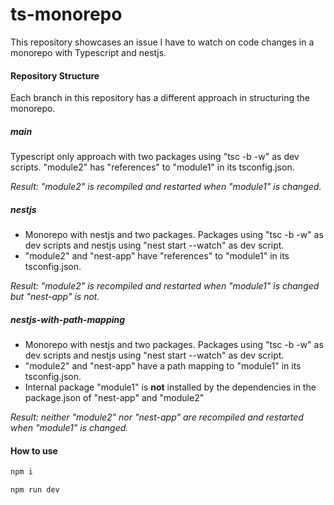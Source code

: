 # ts-monorepo

This repository showcases an issue I have to watch on code changes in a monorepo with Typescript and nestjs.

#### Repository Structure
Each branch in this repository has a different approach in structuring the monorepo.

##### main
Typescript only approach with two packages using "tsc -b -w" as dev scripts.
"module2" has "references" to "module1" in its tsconfig.json.

_Result: "module2" is recompiled and restarted when "module1" is changed._

##### nestjs
* Monorepo with nestjs and two packages. Packages using "tsc -b -w" as dev scripts and nestjs using "nest start --watch" as dev script.
* "module2" and "nest-app" have "references" to "module1" in its tsconfig.json.

_Result: "module2" is recompiled and restarted when "module1" is changed but "nest-app" is not._

##### nestjs-with-path-mapping
* Monorepo with nestjs and two packages. Packages using "tsc -b -w" as dev scripts and nestjs using "nest start --watch" as dev script.
* "module2" and "nest-app" have a path mapping to "module1" in its tsconfig.json.
* Internal package "module1" is **not** installed by the dependencies in the package.json of "nest-app" and "module2"

_Result: neither "module2" nor "nest-app" are recompiled and restarted when "module1" is changed._

#### How to use

```bash
npm i
```

```bash
npm run dev
```